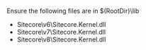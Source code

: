 Ensure the following files are in $(RootDir)\lib

* Sitecore\v6\Sitecore.Kernel.dll
* Sitecore\v7\Sitecore.Kernel.dll
* Sitecore\v8\Sitecore.Kernel.dll